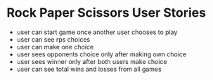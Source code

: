 # Rock Paper Scissors User Stories

- user can start game once another user chooses to play
- user can see rps choices
- user can make one choice
- user sees opponents choice only after making own choice
- user sees winner only after both users make choice
- user can see total wins and losses from all games